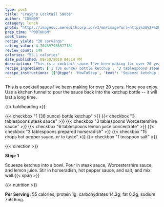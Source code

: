 ```yaml
---
type: post
title: "Craig's Cocktail Sauce"
author: "CDSN99"
category: lunch
photo: "https://imagesvc.meredithcorp.io/v3/mm/image?url=https%3A%2F%2Fimages.media-allrecipes.com%2Fuserphotos%2F6020285.jpg"
prep_time: "P0DT0H5M"
cook_time: 
recipe_yield: "20 servings"
rating_value: 4.704697986577181
review_count: 149
calories: "55.1 calories"
date_published: 09/30/2019 04:14 PM
description: "This is a cocktail sauce I've been making for over 20 years. Hope you enjoy. Use a kitchen funnel to pour the sauce back into the ketchup bottle -- it will last a long time."
recipe_ingredient: ['1 (36 ounce) bottle ketchup', '3 tablespoons steak sauce', '3 tablespoons Worcestershire sauce', '6 tablespoons lemon juice concentrate', '3 tablespoons prepared horseradish', '15 drops hot pepper sauce, or to taste', '1 teaspoon salt']
recipe_instructions: [{'@type': 'HowToStep', 'text': 'Squeeze ketchup into a bowl. Pour in steak sauce, Worcestershire sauce, and lemon juice. Stir in horseradish, hot pepper sauce, and salt, and mix well.\n'}]
---
```


This is a cocktail sauce I've been making for over 20 years. Hope you enjoy. Use a kitchen funnel to pour the sauce back into the ketchup bottle -- it will last a long time. 

{{< boldheading >}}

{{< checkbox "1 (36 ounce) bottle ketchup" >}}
{{< checkbox "3 tablespoons steak sauce" >}}
{{< checkbox "3 tablespoons Worcestershire sauce" >}}
{{< checkbox "6 tablespoons lemon juice concentrate" >}}
{{< checkbox "3 tablespoons prepared horseradish" >}}
{{< checkbox "15 drops hot pepper sauce, or to taste" >}}
{{< checkbox "1 teaspoon salt" >}}


{{< direction >}}

**Step: 1**

Squeeze ketchup into a bowl. Pour in steak sauce, Worcestershire sauce, and lemon juice. Stir in horseradish, hot pepper sauce, and salt, and mix well.{{< span >}}

{{< nutrition >}}

**Per Serving:** 55 calories; protein 1g; carbohydrates 14.3g; fat 0.2g; sodium 756.9mg.